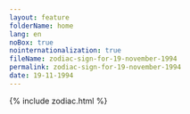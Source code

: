 ```yaml
---
layout: feature
folderName: home
lang: en
noBox: true
nointernationalization: true
fileName: zodiac-sign-for-19-november-1994
permalink: zodiac-sign-for-19-november-1994
date: 19-11-1994
---
```

{% include zodiac.html %}
